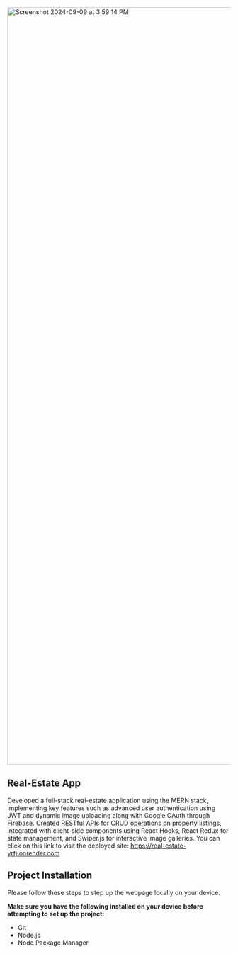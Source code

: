 <img width="1710" alt="Screenshot 2024-09-09 at 3 59 14 PM" src="https://github.com/user-attachments/assets/14ba0e65-e180-4b92-aa41-681dee9a0ebd">


## Real-Estate App

Developed a full-stack real-estate application using the MERN stack, implementing key features such as advanced user authentication using JWT and dynamic image uploading along with Google OAuth through Firebase.
Created RESTful APIs for CRUD operations on property listings, integrated with client-side components using React Hooks, React Redux for state management, and Swiper.js for interactive image galleries.
You can click on this link to visit the deployed site: https://real-estate-yrfj.onrender.com


## Project Installation

Please follow these steps to step up the webpage locally on your device.

**Make sure you have the following installed on your device before attempting to set up the project:**

- Git
- Node.js
- Node Package Manager
